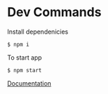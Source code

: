 # Dev Commands
Install dependenicies 

``` $bash
$ npm i

```

To start app


``` $bash
$ npm start

```

[Documentation](./docs/README.md)